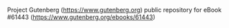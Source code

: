 Project Gutenberg (https://www.gutenberg.org) public repository for eBook #61443 (https://www.gutenberg.org/ebooks/61443)
